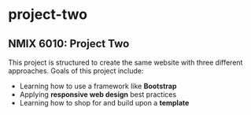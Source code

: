 # project-two

## NMIX 6010: Project Two

This project is structured to create the same website with three different approaches. Goals of this project include:

- Learning how to use a framework like **Bootstrap**
- Applying **responsive web design** best practices
- Learning how to shop for and build upon a **template**
